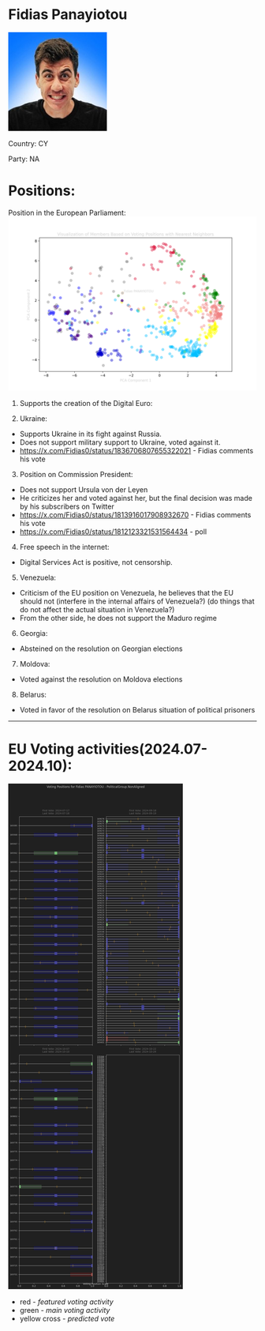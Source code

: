 # Fidias Panayiotou
![Image](https://raw.githubusercontent.com/RostislavFisher/EUMEPs/refs/heads/main/Fidias%20Panayiotou/files/img.png)

Country: CY

Party: NA
# Positions:
Position in the European Parliament:
![Image](https://raw.githubusercontent.com/RostislavFisher/EUMEPs/refs/heads/main/Fidias%20Panayiotou/files/member_visualization.png)

1. Supports the creation of the Digital Euro:

2. Ukraine:

- Supports Ukraine in its fight against Russia.
- Does not support military support to Ukraine, voted against it.
- https://x.com/Fidias0/status/1836706807655322021 - Fidias comments his vote
3. Position on Commission President:

- Does not support Ursula von der Leyen
- He criticizes her and voted against her, but the final decision was made by his subscribers on Twitter
- https://x.com/Fidias0/status/1813916017908932670 - Fidias comments his vote
- https://x.com/Fidias0/status/1812123321531564434 - poll
4. Free speech in the internet:

- Digital Services Act is positive, not censorship.
5. Venezuela:

- Criticism of the EU position on Venezuela, he believes that the EU should not (interfere in the internal affairs of Venezuela?) (do things that do not affect the actual situation in Venezuela?)
- From the other side, he does not support the Maduro regime
6. Georgia:

- Absteined on the resolution on Georgian elections
7. Moldova:

- Voted against the resolution on Moldova elections
8. Belarus:

- Voted in favor of the resolution on Belarus situation of political prisoners
___
# EU Voting activities(2024.07-2024.10):
![Image](https://raw.githubusercontent.com/RostislavFisher/EUMEPs/refs/heads/main/Fidias%20Panayiotou/files/votingPredictions.png)
* red - *featured voting activity*
* green - *main voting activity* 
* yellow cross - *predicted vote*
